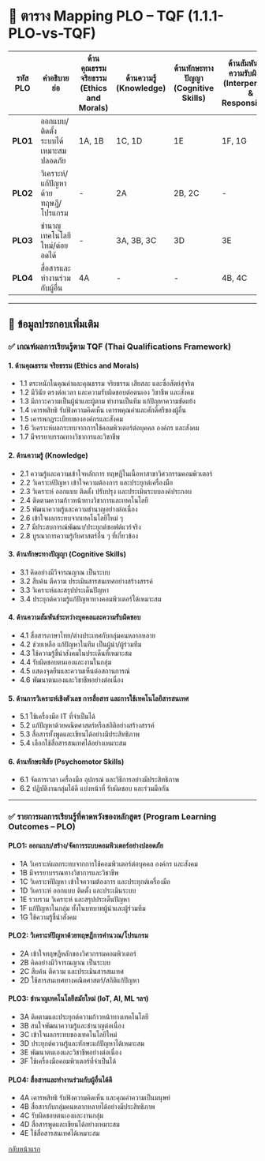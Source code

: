 # 📘 ตาราง Mapping PLO – TQF (1.1.1-PLO-vs-TQF)

| รหัส PLO | คำอธิบายย่อ | ด้านคุณธรรมจริยธรรม<br>(Ethics and Morals) | ด้านความรู้<br>(Knowledge) | ด้านทักษะทางปัญญา<br>(Cognitive Skills) | ด้านสัมพันธ์และความรับผิดชอบ<br>(Interpersonal & Responsibility) | ด้านการสื่อสารและเทคโนโลยี<br>(Numerical & IT Skills) |
|----------|----------------|------------------------------|------------------|------------------------------|----------------------------------------|-----------------------------------------|
| **PLO1** | ออกแบบ/ติดตั้งระบบได้เหมาะสมปลอดภัย | 1A, 1B | 1C, 1D | 1E | 1F, 1G | - |
| **PLO2** | วิเคราะห์/แก้ปัญหาด้วยทฤษฎี/โปรแกรม | - | 2A | 2B, 2C | - | 2D |
| **PLO3** | ชำนาญเทคโนโลยีใหม่/ต่อยอดได้ | - | 3A, 3B, 3C | 3D | 3E | 3F |
| **PLO4** | สื่อสารและทำงานร่วมกับผู้อื่น | 4A | - | - | 4B, 4C | 4D, 4E |

---

## 📌 ข้อมูลประกอบเพิ่มเติม

### ✅ เกณฑ์ผลการเรียนรู้ตาม TQF (Thai Qualifications Framework)

#### 1. ด้านคุณธรรม จริยธรรม (Ethics and Morals)
- 1.1 ตระหนักในคุณค่าและคุณธรรม จริยธรรม เสียสละ และซื่อสัตย์สุจริต  
- 1.2 มีวินัย ตรงต่อเวลา และความรับผิดชอบต่อตนเอง วิชาชีพ และสังคม  
- 1.3 มีภาวะความเป็นผู้นำและผู้ตาม ทำงานเป็นทีม แก้ปัญหาความขัดแย้ง  
- 1.4 เคารพสิทธิ รับฟังความคิดเห็น เคารพคุณค่าและศักดิ์ศรีของผู้อื่น  
- 1.5 เคารพกฎระเบียบขององค์กรและสังคม  
- 1.6 วิเคราะห์ผลกระทบจากการใช้คอมพิวเตอร์ต่อบุคคล องค์กร และสังคม  
- 1.7 มีจรรยาบรรณทางวิชาการและวิชาชีพ  

#### 2. ด้านความรู้ (Knowledge)
- 2.1 ความรู้และความเข้าใจหลักการ ทฤษฎีในเนื้อหาสาขาวิศวกรรมคอมพิวเตอร์  
- 2.2 วิเคราะห์ปัญหา เข้าใจความต้องการ และประยุกต์เครื่องมือ  
- 2.3 วิเคราะห์ ออกแบบ ติดตั้ง ปรับปรุง และประเมินระบบองค์ประกอบ  
- 2.4 ติดตามความก้าวหน้าทางวิชาการและเทคโนโลยี  
- 2.5 พัฒนาความรู้และความชำนาญอย่างต่อเนื่อง  
- 2.6 เข้าใจผลกระทบจากเทคโนโลยีใหม่ ๆ  
- 2.7 มีประสบการณ์พัฒนา/ประยุกต์ซอฟต์แวร์จริง  
- 2.8 บูรณาการความรู้กับศาสตร์อื่น ๆ ที่เกี่ยวข้อง  

#### 3. ด้านทักษะทางปัญญา (Cognitive Skills)
- 3.1 คิดอย่างมีวิจารณญาณ เป็นระบบ  
- 3.2 สืบค้น ตีความ ประเมินสารสนเทศอย่างสร้างสรรค์  
- 3.3 วิเคราะห์และสรุปประเด็นปัญหา  
- 3.4 ประยุกต์ความรู้แก้ปัญหาทางคอมพิวเตอร์ได้เหมาะสม  

#### 4. ด้านความสัมพันธ์ระหว่างบุคคลและความรับผิดชอบ
- 4.1 สื่อสารภาษาไทย/ต่างประเทศกับกลุ่มคนหลากหลาย  
- 4.2 ช่วยเหลือ แก้ปัญหาในทีม เป็นผู้นำ/ผู้ร่วมทีม  
- 4.3 ใช้ความรู้ชี้นำสังคมในประเด็นที่เหมาะสม  
- 4.4 รับผิดชอบตนเองและงานในกลุ่ม  
- 4.5 แสดงจุดยืนและความเห็นต่อสถานการณ์  
- 4.6 พัฒนาตนเองและวิชาชีพอย่างต่อเนื่อง  

#### 5. ด้านการวิเคราะห์เชิงตัวเลข การสื่อสาร และการใช้เทคโนโลยีสารสนเทศ
- 5.1 ใช้เครื่องมือ IT ที่จำเป็นได้  
- 5.2 แก้ปัญหาด้วยคณิตศาสตร์หรือสถิติอย่างสร้างสรรค์  
- 5.3 สื่อสารทั้งพูดและเขียนได้อย่างมีประสิทธิภาพ  
- 5.4 เลือกใช้สื่อสารสนเทศได้อย่างเหมาะสม  

#### 6. ด้านทักษะพิสัย (Psychomotor Skills)
- 6.1 จัดการเวลา เครื่องมือ อุปกรณ์ และวิธีการอย่างมีประสิทธิภาพ  
- 6.2 ปฏิบัติงานกลุ่มได้ดี แบ่งหน้าที่ รับผิดชอบ และร่วมมือกัน  

---

### ✅ รายการผลการเรียนรู้ที่คาดหวังของหลักสูตร (Program Learning Outcomes – PLO)

#### PLO1: ออกแบบ/สร้าง/จัดการระบบคอมพิวเตอร์อย่างปลอดภัย
- 1A วิเคราะห์ผลกระทบจากการใช้คอมพิวเตอร์ต่อบุคคล องค์กร และสังคม  
- 1B มีจรรยาบรรณทางวิชาการและวิชาชีพ  
- 1C วิเคราะห์ปัญหา เข้าใจความต้องการ และประยุกต์เครื่องมือ  
- 1D วิเคราะห์ ออกแบบ ติดตั้ง และประเมินระบบ  
- 1E รวบรวม วิเคราะห์ และสรุปประเด็นปัญหา  
- 1F แก้ปัญหาในกลุ่ม ทั้งในบทบาทผู้นำและผู้ร่วมทีม  
- 1G ใช้ความรู้ชี้นำสังคม  

#### PLO2: วิเคราะห์ปัญหาด้วยทฤษฎีการคำนวณ/โปรแกรม
- 2A เข้าใจทฤษฎีหลักของวิศวกรรมคอมพิวเตอร์  
- 2B คิดอย่างมีวิจารณญาณ เป็นระบบ  
- 2C สืบค้น ตีความ และประเมินสารสนเทศ  
- 2D ใช้สารสนเทศทางคณิตศาสตร์/สถิติแก้ปัญหา  

#### PLO3: ชำนาญเทคโนโลยีสมัยใหม่ (IoT, AI, ML ฯลฯ)
- 3A ติดตามและประยุกต์ความก้าวหน้าทางเทคโนโลยี  
- 3B สนใจพัฒนาความรู้และชำนาญต่อเนื่อง  
- 3C เข้าใจผลกระทบของเทคโนโลยีใหม่  
- 3D ประยุกต์ความรู้และทักษะแก้ปัญหาได้เหมาะสม  
- 3E พัฒนาตนเองและวิชาชีพอย่างต่อเนื่อง  
- 3F ใช้เครื่องมือคอมพิวเตอร์ที่จำเป็นได้  

#### PLO4: สื่อสารและทำงานร่วมกับผู้อื่นได้ดี
- 4A เคารพสิทธิ รับฟังความคิดเห็น และคุณค่าความเป็นมนุษย์  
- 4B สื่อสารกับกลุ่มคนหลากหลายได้อย่างมีประสิทธิภาพ  
- 4C รับผิดชอบตนเองและงานกลุ่ม  
- 4D สื่อสารพูดและเขียนได้อย่างเหมาะสม  
- 4E ใช้สื่อสารสนเทศได้เหมาะสม  


[กลับหน้าแรก](https://github.com/CPE-RMUTL/.github/blob/main/profile/README.md)
